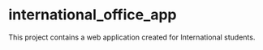 # international_office_app

This project contains a web application created for International students.
